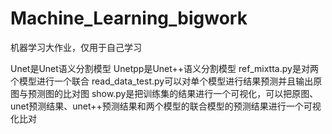# Machine_Learning_bigwork
机器学习大作业，仅用于自己学习


Unet是Unet语义分割模型
Unetpp是Unet++语义分割模型
ref_mixtta.py是对两个模型进行一个联合
read_data_test.py可以对单个模型进行结果预测并且输出原图与预测图的比对图
show.py是把训练集的结果进行一个可视化，可以把原图、unet预测结果、unet++预测结果和两个模型的联合模型的预测结果进行一个可视化比对
